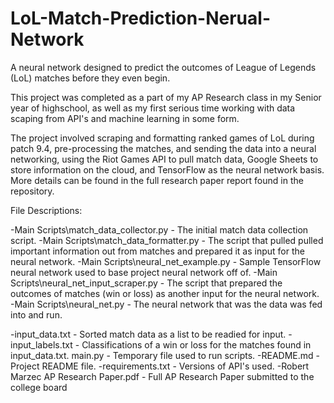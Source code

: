 # LoL-Match-Prediction-Nerual-Network
 
 A neural network designed to predict the outcomes of League of Legends (LoL) matches before they even begin.

This project was completed as a part of my AP Research class in my Senior year of highschool, as well as my first serious time working with data scaping from API's and machine learning in some form.

The project involved scraping and formatting ranked games of LoL during patch 9.4, pre-processing the matches, and sending the data into a neural networking, using the Riot Games API to pull match data, Google Sheets to store information on the cloud, and TensorFlow as the neural network basis. More details can be found in the full research paper report found in the repository.

File Descriptions:

-Main Scripts\match_data_collector.py - The initial match data collection script.
-Main Scripts\match_data_formatter.py - The script that pulled pulled important information out from matches and prepared it as input for the neural network.
-Main Scripts\neural_net_example.py - Sample TensorFlow neural network used to base project neural network off of.
-Main Scripts\neural_net_input_scraper.py - The script that prepared the outcomes of matches (win or loss) as another input for the neural network.
-Main Scripts\neural_net.py - The neural network that was the data was fed into and run.


-input_data.txt - Sorted match data as a list to be readied for input.
-input_labels.txt - Classifications of a win or loss for the matches found in input_data.txt.
main.py - Temporary file used to run scripts.
-README.md - Project README file.
-requirements.txt - Versions of API's used.
-Robert Marzec AP Research Paper.pdf - Full AP Research Paper submitted to the college board
